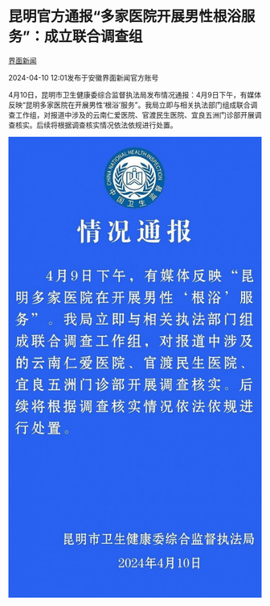 # 昆明官方通报“多家医院开展男性根浴服务”：成立联合调查组

[](https://news.qq.com/omn/author/8QMc3HhU640dvD%2Fd)

[界面新闻](https://news.qq.com/omn/author/8QMc3HhU640dvD%2Fd)

2024-04-10 12:01发布于安徽界面新闻官方账号

4月10日，昆明市卫生健康委综合监督执法局发布情况通报：4月9日下午，有媒体反映“昆明多家医院在开展男性‘根浴’服务”。我局立即与相关执法部门组成联合调查工作组，对报道中涉及的云南仁爱医院、官渡民生医院、宜良五洲门诊部开展调查核实。后续将根据调查核实情况依法依规进行处置。

![636858fad1131fcc46572e40381027ff.jpg](https://raw.githubusercontent.com/qqhsx/qqnews_image/main/2024/04/10/昆明官方通报“多家医院开展男性根浴服务”：成立联合调查组/636858fad1131fcc46572e40381027ff.jpg)


